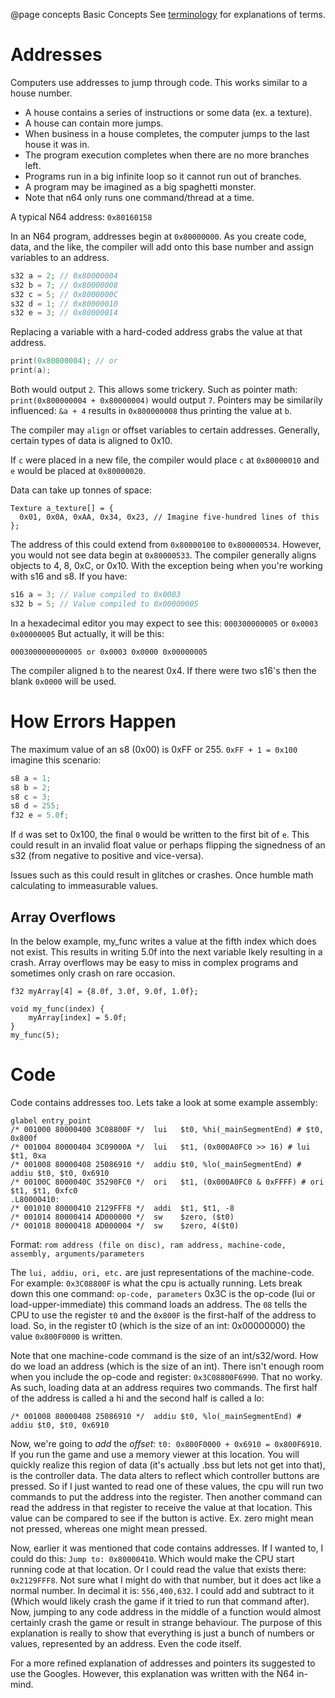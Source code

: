 @page concepts Basic Concepts
See [terminology](terminology.html) for explanations of terms.  

# Addresses
Computers use addresses to jump through code. This works similar to a house number.
* A house contains a series of instructions or some data (ex. a texture).
* A house can contain more jumps.
* When business in a house completes, the computer jumps to the last house it was in.
* The program execution completes when there are no more branches left.
* Programs run in a big infinite loop so it cannot run out of branches.
* A program may be imagined as a big spaghetti monster.
* Note that n64 only runs one command/thread at a time.

A typical N64 address: `0x80160158`

In an N64 program, addresses begin at `0x80000000`. As you create code, data, and the like, the compiler will add onto this base number and assign variables to an address.
```c
s32 a = 2; // 0x80000004
s32 b = 7; // 0x80000008
s32 c = 5; // 0x8000000C
s32 d = 1; // 0x80000010
s32 e = 3; // 0x80000014
```
Replacing a variable with a hard-coded address grabs the value at that address.
```c
print(0x80000004); // or
print(a);
```
Both would output `2`. This allows some trickery. Such as pointer math: `print(0x800000004 + 0x80000004)` would output `7`.
Pointers may be similarily influenced: `&a + 4` results in `0x800000008` thus printing the value at `b`.

The compiler may `align` or offset variables to certain addresses. Generally, certain types of data is aligned to 0x10.

If `c` were placed in a new file, the compiler would place `c` at `0x80000010` and `e` would be placed at `0x80000020`.

Data can take up tonnes of space:
```
Texture a_texture[] = {
  0x01, 0x0A, 0xAA, 0x34, 0x23, // Imagine five-hundred lines of this
};
```
The address of this could extend from `0x80000100` to `0x800000534`. However, you would not see data begin at `0x80000533`. The compiler generally aligns objects to 4, 8, 0xC, or 0x10. With the exception being when you're working with s16 and s8. If you have:
```c
s16 a = 3; // Value compiled to 0x0003
s32 b = 5; // Value compiled to 0x00000005
```
In a hexadecimal editor you may expect to see this: `000300000005` or `0x0003 0x00000005` But actually, it will be this:
```
0003000000000005 or 0x0003 0x0000 0x00000005
```
The compiler aligned `b` to the nearest 0x4. If there were two s16's then the blank `0x0000` will be used.

# How Errors Happen
The maximum value of an s8 (0x00) is 0xFF or 255. `0xFF + 1 = 0x100` imagine this scenario:
```c
s8 a = 1;
s8 b = 2;
s8 c = 3;
s8 d = 255;
f32 e = 5.0f;
```
If `d` was set to 0x100, the final `0` would be written to the first bit of `e`. This could result in an invalid float value or perhaps flipping the signedness of an s32 (from negative to positive and vice-versa).

Issues such as this could result in glitches or crashes. Once humble math calculating to immeasurable values.

## Array Overflows
In the below example, my_func writes a value at the fifth index which does not exist. This results in writing 5.0f into the next variable lkely resulting in a crash. Array overflows may be easy to miss in complex programs and sometimes only crash on rare occasion.
```
f32 myArray[4] = {8.0f, 3.0f, 9.0f, 1.0f};

void my_func(index) {
    myArray[index] = 5.0f;
}
my_func(5);
```

# Code
Code contains addresses too. Lets take a look at some example assembly:
```
glabel entry_point
/* 001000 80000400 3C08800F */  lui   $t0, %hi(_mainSegmentEnd) # $t0, 0x800f
/* 001004 80000404 3C09000A */  lui   $t1, (0x000A0FC0 >> 16) # lui $t1, 0xa
/* 001008 80000408 25086910 */  addiu $t0, %lo(_mainSegmentEnd) # addiu $t0, $t0, 0x6910
/* 00100C 8000040C 35290FC0 */  ori   $t1, (0x000A0FC0 & 0xFFFF) # ori $t1, $t1, 0xfc0
.L80000410:
/* 001010 80000410 2129FFF8 */  addi  $t1, $t1, -8
/* 001014 80000414 AD000000 */  sw    $zero, ($t0)
/* 001018 80000418 AD000004 */  sw    $zero, 4($t0)
```
Format: `rom address (file on disc), ram address, machine-code, assembly, arguments/parameters`

The `lui, addiu, ori, etc.` are just representations of the machine-code. For example: `0x3C08800F` is what the cpu is actually running. Lets break down this one command:
`op-code, parameters`
0x3C is the op-code (lui or load-upper-immediate) this command loads an address. The `08` tells the CPU to use the register `t0` and the `0x800F` is the first-half of the address to load. So, in the register t0 (which is the size of an int: 0x00000000) the value `0x800F0000` is written.

Note that one machine-code command is the size of an int/s32/word. How do we load an address (which is the size of an int). There isn't enough room when you include the op-code and register: `0x3C08800F6990`. That no worky. As such, loading data at an address requires two commands. The first half of the address is called a hi and the second half is called a lo:
```
/* 001008 80000408 25086910 */  addiu $t0, %lo(_mainSegmentEnd) # addiu $t0, $t0, 0x6910
```
Now, we're going to *add* the *offset*: `t0: 0x800F0000 + 0x6910 = 0x800F6910`.
If you run the game and use a memory viewer at this location. You will quickly realize this region of data (it's actually .bss but lets not get into that), is the controller data. The data alters to reflect which controller buttons are pressed. So if I just wanted to read one of these values, the cpu will run two commands to put the address into the register. Then another command can read the address in that register to receive the value at that location. This value can be compared to see if the button is active. Ex. zero might mean not pressed, whereas one might mean pressed.

Now, earlier it was mentioned that code contains addresses. If I wanted to, I could do this: `Jump to: 0x80000410`. Which would make the CPU start running code at that location. Or I could read the value that exists there: `0x2129FFF8`. Not sure what I might do with that number, but it does act like a normal number. In decimal it is: `556,400,632`. I could add and subtract to it (Which would likely crash the game if it tried to run that command after). Now, jumping to any code address in the middle of a function would almost certainly crash the game or result in strange behaviour. The purpose of this explanation is really to show that everything is just a bunch of numbers or values, represented by an address. Even the code itself.

For a more refined explanation of addresses and pointers its suggested to use the Googles. However, this explanation was written with the N64 in-mind.
